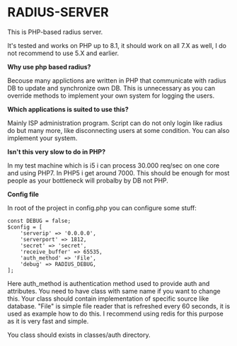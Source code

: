 # RADIUS-SERVER

This is PHP-based radius server.

It's tested and works on PHP up to 8.1, it should work on all 7.X as well, I do not recommend to use 5.X and earlier.

**Why use php based radius?**

Becouse many applictions are written in PHP that communicate with radius DB to update and synchronize own DB. This is unnecessary as you can override methods to implement your own system for logging the users.

**Which applications is suited to use this?**

Mainly ISP administration program. Script can do not only login like radius do but many more, like disconnecting users at some condition. You can also implement your system.

**Isn't this very slow to do in PHP?**

In my test machine which is i5 i can process 30.000 req/sec on one core and using PHP7. In PHP5 i get around 7000. This should be enough for most people as your bottleneck will probalby by DB not PHP.

**Config file**

In root of the project in config.php you can configure some stuff:

```
const DEBUG = false;
$config = [
    'serverip' => '0.0.0.0',
    'serverport' => 1812,
    'secret' => 'secret',
    'receive_buffer' => 65535,
    'auth_method' => 'File',
    'debug' => RADIUS_DEBUG,
];
```

Here auth_method is authentication method used to provide auth and attributes. You need to have class with same name if you want to change this. Your class should contain implementation of specific source like database. "File" is simple file reader that is refreshed every 60 seconds, it is used as example how to do this. I recommend using redis for this purpose as it is very fast and simple.

You class should exists in classes/auth directory.
